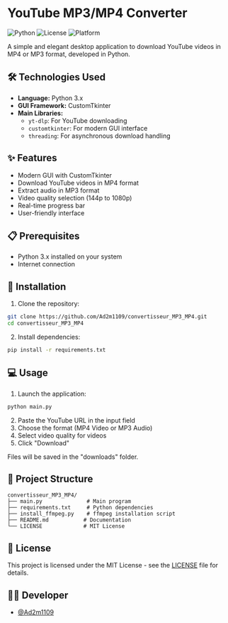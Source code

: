 # YouTube MP3/MP4 Converter

![Python](https://img.shields.io/badge/Python-3.x-blue.svg)
![License](https://img.shields.io/badge/license-MIT-green.svg)
![Platform](https://img.shields.io/badge/platform-Windows-lightgrey.svg)

A simple and elegant desktop application to download YouTube videos in MP4 or MP3 format, developed in Python.

## 🛠️ Technologies Used

- **Language:** Python 3.x
- **GUI Framework:** CustomTkinter
- **Main Libraries:**
  - `yt-dlp`: For YouTube downloading
  - `customtkinter`: For modern GUI interface
  - `threading`: For asynchronous download handling

## ✨ Features

- Modern GUI with CustomTkinter
- Download YouTube videos in MP4 format
- Extract audio in MP3 format
- Video quality selection (144p to 1080p)
- Real-time progress bar
- User-friendly interface

## 📋 Prerequisites

- Python 3.x installed on your system
- Internet connection

## 🚀 Installation

1. Clone the repository:
```bash
git clone https://github.com/Ad2m1109/convertisseur_MP3_MP4.git
cd convertisseur_MP3_MP4
```

2. Install dependencies:
```bash
pip install -r requirements.txt
```

## 💻 Usage

1. Launch the application:
```bash
python main.py
```

2. Paste the YouTube URL in the input field
3. Choose the format (MP4 Video or MP3 Audio)
4. Select video quality for videos
5. Click "Download"

Files will be saved in the "downloads" folder.

## 📁 Project Structure

```
convertisseur_MP3_MP4/
├── main.py              # Main program
├── requirements.txt     # Python dependencies
├── install_ffmpeg.py    # ffmpeg installation script
├── README.md           # Documentation
└── LICENSE             # MIT License
```

## 📝 License

This project is licensed under the MIT License - see the [LICENSE](LICENSE) file for details.

## 👨‍💻 Developer

- [@Ad2m1109](https://github.com/Ad2m1109)
